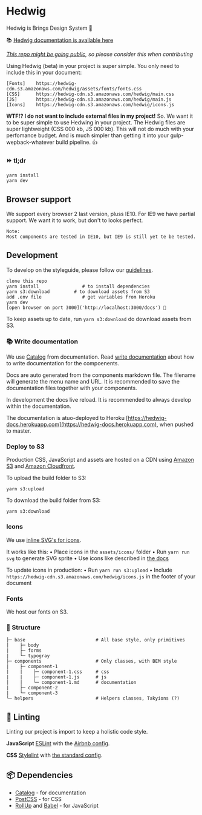 # Hedwig

Hedwig is Brings Design System :tada:

📚 [Hedwig documentation is available here](https://hedwig-docs.herokuapp.com)

_[This repo might be going public](https://github.com/bring/hedwig/issues/6), so please consider this when contributing_

Using Hedwig (beta) in your project is super simple. You only need to include this in your document:

```
[Fonts]    https://hedwig-cdn.s3.amazonaws.com/hedwig/assets/fonts/fonts.css
[CSS]      https://hedwig-cdn.s3.amazonaws.com/hedwig/main.css
[JS]       https://hedwig-cdn.s3.amazonaws.com/hedwig/main.js
[Icons]    https://hedwig-cdn.s3.amazonaws.com/hedwig/icons.js
```

**WTF!? I do not want to include external files in my project!**
So. We want it to be super simple to use Hedwing in your project. The Hedwig files are super lightweight (CSS 000 kb, JS 000 kb). This will not do much with your perfomance budget. And is much simpler than getting it into your gulp-wepback-whatever build pipeline. 👍

### ⏩ tl;dr

```
yarn install
yarn dev
```

## Browser support

We support every browser 2 last version, pluss IE10. For IE9 we have partial support. We want it to work, but don't to looks perfect.

```
Note:
Most components are tested in IE10, but IE9 is still yet te be tested.
```

## Development

To develop on the styleguide, please follow our [guidelines]('').

```
clone this repo
yarn install                # to install dependencies
yarn s3:download         # to download assets from S3
add .env file               # get variables from Heroku
yarn dev
[open browser on port 3000]('http://localhost:3000/docs') 🚀
```

To keep assets up to date, run `yarn s3:download` do download assets from S3.

### 📚 Write documentation

We use [Catalog](https://interactivethings.github.io/catalog/#/) from documentation. Read [write documentation](https://interactivethings.github.io/catalog/#/write-documentation) about how to write documentation for the compoenents.

Docs are auto generated from the components markdown file. The filename will generate the menu name and URL. It is recommended to save the documentation files together with your components.

In development the docs live reload. It is recommended to always develop within the documentation.

The documentation is atuo-deployed to Heroku [https://hedwig-docs.herokuapp.com](https://hedwig-docs.herokuapp.com), when pushed to master.

### Deploy to S3

Production CSS, JavaScript and assets are hosted on a CDN using [Amazon S3](https://aws.amazon.com/s3/) and [Amazon Cloudfront](https://aws.amazon.com/cloudfront).

To upload the build folder to S3:
```
yarn s3:upload
```

To download the build folder from S3:
```
yarn s3:download
```

### Icons

We use [inline SVG's for icons](https://github.com/bring/hedwig/issues/9).

It works like this:
• Place icons in the `assets/icons/` folder
• Run `yarn run svg` to generate SVG sprite
• Use icons like described in [the docs](https://hedwig-docs.herokuapp.com/#/Icon)

To update icons in production:
• Run `yarn run s3:upload`
• Include `https://hedwig-cdn.s3.amazonaws.com/hedwig/icons.js` in the footer of your document

### Fonts

We host our fonts on S3.

### 📂 Structure

```
├─ base                          # All base style, only primitives
|    ├─ body          
|    ├─ forms         
|    └─ typogray
├─ components                    # Only classes, with BEM style
|    ├─ component-1          
|    |    ├─ component-1.css     # css
|    |    ├─ component-1.js      # js
|    |    └─ component-1.md      # documentation
|    ├─ component-2          
|    └─ component-3          
└─ helpers                       # Helpers classes, Takyions (?)
```

## 🔧 Linting

Linting our project is import to keep a holistic code style.

**JavaScript**
[ESLint](eslint.org) with the [Airbnb config](https://github.com/airbnb/javascript).

**CSS**
[Stylelint](https://github.com/stylelint/stylelint) with [the standard config](hhttps://github.com/stylelint/stylelint-config-standard).

## 📦 Dependencies

* [Catalog](https://github.com/interactivethings/catalog) - for documentation
* [PostCSS](https://github.com/postcss/postcss) - for CSS
* [RollUp](https://rollupjs.org/) and [Babel](https://babeljs.io/) - for JavaScript
